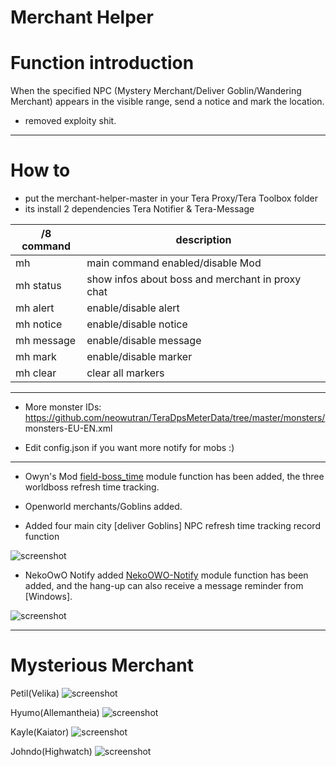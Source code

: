 Merchant Helper
======

# Function introduction

When the specified NPC (Mystery Merchant/Deliver Goblin/Wandering Merchant) appears in the visible range, send a notice and mark the location.
- removed exploity shit. 
------

# How to
- put the merchant-helper-master in your Tera Proxy/Tera Toolbox folder
- its install 2 dependencies Tera Notifier & Tera-Message


/8 command | description
--- | ---
mh         | main command enabled/disable Mod
mh status | show infos about boss and merchant in proxy chat
mh alert   | enable/disable alert
mh notice   | enable/disable notice
mh message  | enable/disable message
mh mark  | enable/disable marker
mh clear   | clear all markers

------

- More monster IDs: https://github.com/neowutran/TeraDpsMeterData/tree/master/monsters/  monsters-EU-EN.xml

- Edit config.json if you want more notify for mobs :)

------

- Owyn's Mod [field-boss_time](https://github.com/Owyn/field-boss_time) module function has been added, the three worldboss refresh time tracking.

- Openworld merchants/Goblins added.

- Added four main city [deliver Goblins] NPC refresh time tracking record function

![screenshot](https://github.com/PatrickSantoZZ/Merchant-Helper/blob/master/screenshot/05.png)

-  NekoOwO Notify added [NekoOWO-Notify](https://github.com/PatrickSantoZZ/NekoOWO-Notify) module function has been added, and the hang-up can also receive a message reminder from [Windows].

![screenshot](https://github.com/PatrickSantoZZ/Merchant-Helper/blob/master/screenshot/06.PNG)

------

# Mysterious Merchant

Petil(Velika)
![screenshot](https://github.com/PatrickSantoZZ/Merchant-Helper/blob/master/screenshot/01.PNG)

Hyumo(Allemantheia)
![screenshot](https://github.com/PatrickSantoZZ/Merchant-Helper/blob/master/screenshot/02.PNG)

Kayle(Kaiator)
![screenshot](https://github.com/PatrickSantoZZ/Merchant-Helper/blob/master/screenshot/03.PNG)

Johndo(Highwatch)
![screenshot](https://github.com/PatrickSantoZZ/Merchant-Helper/blob/master/screenshot/04.PNG)

